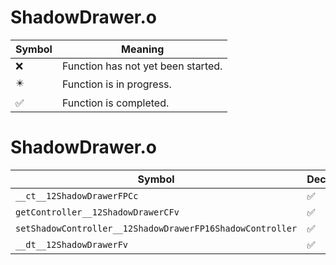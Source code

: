 # ShadowDrawer.o
| Symbol | Meaning 
| ------------- | ------------- 
| :x: | Function has not yet been started. 
| :eight_pointed_black_star: | Function is in progress. 
| :white_check_mark: | Function is completed. 


# ShadowDrawer.o
| Symbol | Decompiled? |
| ------------- | ------------- |
| `__ct__12ShadowDrawerFPCc` | :white_check_mark: |
| `getController__12ShadowDrawerCFv` | :white_check_mark: |
| `setShadowController__12ShadowDrawerFP16ShadowController` | :white_check_mark: |
| `__dt__12ShadowDrawerFv` | :white_check_mark: |

